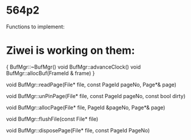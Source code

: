 # 564p2
Functions to implement:

# Ziwei is working on them:
{
BufMgr::~BufMgr()
void BufMgr::advanceClock()
void BufMgr::allocBuf(FrameId & frame)
}

void BufMgr::readPage(File* file, const PageId pageNo, Page*& page)

void BufMgr::unPinPage(File* file, const PageId pageNo, const bool dirty) 

void BufMgr::allocPage(File* file, PageId &pageNo, Page*& page) 

void BufMgr::flushFile(const File* file) 

void BufMgr::disposePage(File* file, const PageId PageNo)
